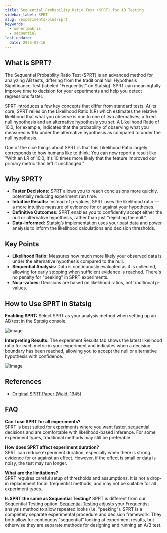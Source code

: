 ```yaml
---
title: Sequential Probability Ratio Test (SPRT) for AB Testing
sidebar_label: SPRT
slug: /experiments-plus/sprt
keywords:
  - owner:makris
  - sequential
last_update:
  date: 2025-07-16
---
```


## What is SPRT?

The Sequential Probability Ratio Test (SPRT) is an advanced method for analyzing AB tests, differing from the traditional Null Hypothesis Significance Test (labeled "Frequentist" on Statsig). SPRT can meaningfully improve time to decision for your experiments and help you detect regressions faster.

SPRT introduces a few key concepts that differ from standard tests. At its core, SPRT relies on the Likelihood Ratio (LR) which estimates the relative likelihood that what you observe is due to one of two alternatives, a fixed null hypothesis and an alternative hypothesis you set. A Likelihood Ratio of 10.0, for example, indicates that the probability of observing what you measured is 10x under the alternative hypothesis as compared to under the null hypothesis.

One of the nice things about SPRT is that this Likelihood Ratio largely corresponds to how humans like to think. You can now report a result like "With an LR of 10.0, it's 10 times more likely that the feature improved our primary metric than left it unchanged."

## Why SPRT?

- **Faster Decisions:** SPRT allows you to reach conclusions more quickly, potentially reducing experiment run time.
- **Intuitive Results:** Instead of p-values, SPRT uses the likelihood ratio — a more intuitive measure of evidence for or against your hypotheses.
- **Definitive Outcomes:** SPRT enables you to confidently accept either the null or alternative hypothesis, rather than just “rejecting the null.”
- **Data-Informed:** Statsig’s implementation uses your past data and power analysis to inform the likelihood calculations and decision thresholds.

## Key Points

- **Likelihood Ratio:** Measures how much more likely your observed data is under the alternative hypothesis compared to the null.
- **Sequential Analysis:** Data is continuously evaluated as it is collected, allowing for early stopping when sufficient evidence is reached. There's no penalty for "peeking" in SPRT experiments.
- **No p-values:** Decisions are based on likelihood ratios, not traditional p-values.

## How to Use SPRT in Statsig

**Enabling SPRT:** Select SPRT as your analysis method when setting up an AB test in the Statsig console.

![image](/img/sprt/sprt_power_analysis.png)

**Interpreting Results:** The experiment Results tab shows the latest likelihood ratio for each metric in your experiment and indicates when a decision boundary has been reached, allowing you to accept the null or alternative hypothesis with confidence.

![image](/img/sprt/sprt_results_readout.png)

## References

- [Original SPRT Paper (Wald, 1945)](https://projecteuclid.org/journals/annals-of-mathematical-statistics/volume-16/issue-2/Sequential-Tests-of-Statistical-Hypotheses/10.1214/aoms/1177731118.full)

## FAQ

**Can I use SPRT for all experiments?**  
SPRT is best suited for experiments where you want faster, sequential decisions and are comfortable with likelihood-based inference. For some experiment types, traditional methods may still be preferable.

**How does SPRT affect experiment duration?**  
SPRT can reduce experiment duration, especially when there is strong evidence for or against an effect. However, if the effect is small or data is noisy, the test may run longer.

**What are the limitations?**  
SPRT requires careful setup of thresholds and assumptions. It is not a drop-in replacement for all frequentist methods, and may not be suitable for all experiment types. 

**Is SPRT the same as Sequential Testing?**
SPRT is different from our Sequential Testing option. [Sequential Testing](/experiments-plus/sequential-testing) adjusts your Frequentist analysis method to allow repeated looks (i.e. "peeking"). SPRT is a completely separate experimental procedure and decision framework. They both allow for continuous "sequential" looking at experiment results, but otherwise they are separate methods for designing and running an A/B test.
